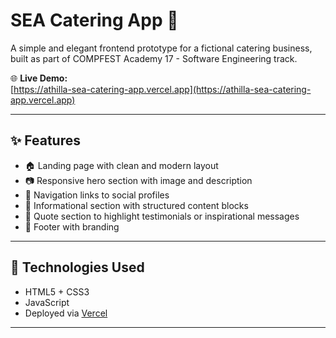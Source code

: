 # SEA Catering App 🍱

A simple and elegant frontend prototype for a fictional catering business, built as part of COMPFEST Academy 17 - Software Engineering track.

🌐 **Live Demo:**  
[https://athilla-sea-catering-app.vercel.app](https://athilla-sea-catering-app.vercel.app)

---

## ✨ Features

- 🏠 Landing page with clean and modern layout
- 📷 Responsive hero section with image and description
- 🔗 Navigation links to social profiles
- 🧾 Informational section with structured content blocks
- 💬 Quote section to highlight testimonials or inspirational messages
- 🦶 Footer with branding

---

## 🚀 Technologies Used

- HTML5 + CSS3 
- JavaScript 
- Deployed via [Vercel](https://vercel.com)

---
